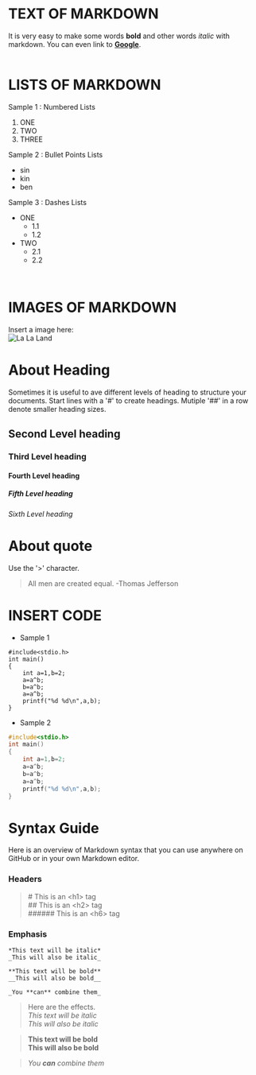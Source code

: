 # **TEXT OF MARKDOWN**<br>
It is very easy to make some words **bold** and other words *italic* with markdown. You can even link to [**Google**](www.google.com).
<br>
<br>

# **LISTS OF MARKDOWN**<br>
Sample 1 : Numbered Lists<br>
1. ONE<br>
2. TWO<br>
3. THREE<br>

Sample 2 : Bullet Points Lists<br>
* sin<br>
* kin<br>
* ben<br>

Sample 3 : Dashes Lists<br>
- ONE
  - 1.1
  - 1.2
- TWO<br>
  - 2.1
  - 2.2
<br>

# **IMAGES OF MARKDOWN**<br>
Insert a image here:<br>
![La La Land](https://github.com/sinkinben/nuaa-teaching2018/blob/master/images/psb.jpg?raw=true)
<br>

# About Heading 
Sometimes it is useful to ave different levels of heading to structure your documents. Start lines with a '#' to create headings. Mutiple '##' in a row denote smaller heading sizes.
## Second Level heading
### Third Level heading
#### Fourth Level heading
##### Fifth Level heading
###### Sixth Level heading

# About quote
Use the '>' character.
> All men are created equal.
> -Thomas Jefferson

# **INSERT CODE**
* Sample 1
```
#include<stdio.h>
int main()
{
	int a=1,b=2;
	a=a^b;
	b=a^b;
	a=a^b;
	printf("%d %d\n",a,b);
}
```
* Sample 2
```C
#include<stdio.h>
int main()
{
	int a=1,b=2;
	a=a^b;
	b=a^b;
	a=a^b;
	printf("%d %d\n",a,b);
}
```

# **Syntax Guide**
Here is an overview of Markdown syntax that you can use anywhere on GitHub or in your own Markdown editor.  
### Headers
> \# This is an \<h1> tag  
> \## This is an \<h2> tag  
> \###### This is an \<h6> tag  

### Emphasis
```
*This text will be italic*  
_This will also be italic_  

**This text will be bold**  
__This will also be bold__  

_You **can** combine them_

``` 
> Here are the effects.  
> *This text will be italic*  
> _This will also be italic_  

> **This text will be bold**  
> __This will also be bold__  

> _You **can** combine them_  
